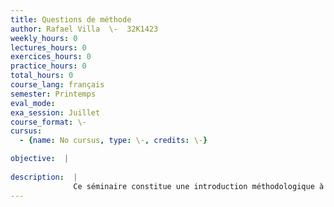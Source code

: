 ```yaml
---
title: Questions de méthode
author: Rafael Villa  \-  32K1423
weekly_hours: 0
lectures_hours: 0
exercices_hours: 0
practice_hours: 0
total_hours: 0
course_lang: français
semester: Printemps
eval_mode: 
exa_session: Juillet
course_format: \-
cursus:
  - {name: No cursus, type: \-, credits: \-}

objective:  |
            
description:  |
              Ce séminaire constitue une introduction méthodologique à létude de lhistoire de lart médiéval et fonctionne en complément du cours dintroduction à cette période donné par le prof. Elsig. Il approfondit létude de certaines oeuvres du cours par le biais de courtes présentations des étudiants et aborde les outils du commentaire duvre et de la dissertation par divers exercices.
---
```

